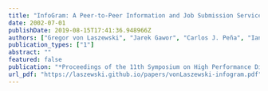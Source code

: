 ```yaml
---
title: "InfoGram: A Peer-to-Peer Information and Job Submission Service"
date: 2002-07-01
publishDate: 2019-08-15T17:41:36.948966Z
authors: ["Gregor von Laszewski", "Jarek Gawor", "Carlos J. Peña", "Ian Foster"]
publication_types: ["1"]
abstract: ""
featured: false
publication: "*Proceedings of the 11th Symposium on High Performance Distributed Computing*"
url_pdf: "https://laszewski.github.io/papers/vonLaszewski-infogram.pdf"
---
```


